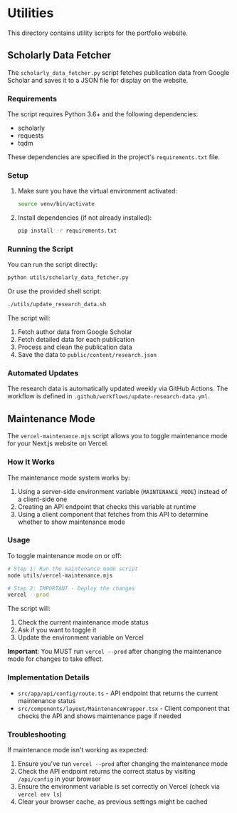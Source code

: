 # Utilities

This directory contains utility scripts for the portfolio website.

## Scholarly Data Fetcher

The `scholarly_data_fetcher.py` script fetches publication data from Google Scholar and saves it to a JSON file for display on the website.

### Requirements

The script requires Python 3.6+ and the following dependencies:

- scholarly
- requests
- tqdm

These dependencies are specified in the project's `requirements.txt` file.

### Setup

1. Make sure you have the virtual environment activated:

   ```bash
   source venv/bin/activate
   ```

2. Install dependencies (if not already installed):
   ```bash
   pip install -r requirements.txt
   ```

### Running the Script

You can run the script directly:

```bash
python utils/scholarly_data_fetcher.py
```

Or use the provided shell script:

```bash
./utils/update_research_data.sh
```

The script will:

1. Fetch author data from Google Scholar
2. Fetch detailed data for each publication
3. Process and clean the publication data
4. Save the data to `public/content/research.json`

### Automated Updates

The research data is automatically updated weekly via GitHub Actions. The workflow is defined in `.github/workflows/update-research-data.yml`.

## Maintenance Mode

The `vercel-maintenance.mjs` script allows you to toggle maintenance mode for your Next.js website on Vercel.

### How It Works

The maintenance mode system works by:

1. Using a server-side environment variable (`MAINTENANCE_MODE`) instead of a client-side one
2. Creating an API endpoint that checks this variable at runtime
3. Using a client component that fetches from this API to determine whether to show maintenance mode

### Usage

To toggle maintenance mode on or off:

```bash
# Step 1: Run the maintenance mode script
node utils/vercel-maintenance.mjs

# Step 2: IMPORTANT - Deploy the changes
vercel --prod
```

The script will:

1. Check the current maintenance mode status
2. Ask if you want to toggle it
3. Update the environment variable on Vercel

**Important**: You MUST run `vercel --prod` after changing the maintenance mode for changes to take effect.

### Implementation Details

- `src/app/api/config/route.ts` - API endpoint that returns the current maintenance status
- `src/components/layout/MaintenanceWrapper.tsx` - Client component that checks the API and shows maintenance page if needed

### Troubleshooting

If maintenance mode isn't working as expected:

1. Ensure you've run `vercel --prod` after changing the maintenance mode
2. Check the API endpoint returns the correct status by visiting `/api/config` in your browser
3. Ensure the environment variable is set correctly on Vercel (check via `vercel env ls`)
4. Clear your browser cache, as previous settings might be cached
